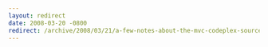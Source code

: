 ```yaml
---
layout: redirect
date: 2008-03-20 -0800
redirect: /archive/2008/03/21/a-few-notes-about-the-mvc-codeplex-source-code-release.aspx/
---
```

